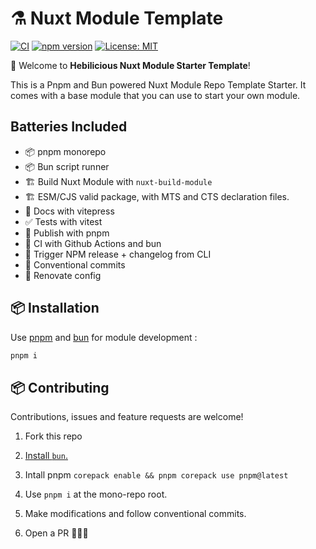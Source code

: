 # ⚗️ Nuxt Module Template

[![CI](https://github.com/Hebilicious/authjs-nuxt/actions/workflows/ci.yaml/badge.svg)](https://github.com/Hebilicious/authjs-nuxt/actions/workflows/ci.yaml)
[![npm version](https://badge.fury.io/js/@hebilicious%2Fauthjs-nuxt.svg)](https://badge.fury.io/js/@hebilicious%2Fauthjs-nuxt)
[![License: MIT](https://img.shields.io/badge/License-MIT-yellow.svg)](https://opensource.org/licenses/MIT)

🚀 Welcome to **Hebilicious Nuxt Module Starter Template**!

This is a Pnpm and Bun powered Nuxt Module Repo Template Starter.
It comes with a base module that you can use to start your own module.

## Batteries Included

- 📦 pnpm monorepo
- 📦 Bun script runner
- 🏗️ Build Nuxt Module with `nuxt-build-module`
- 🏗 ESM/CJS valid package, with MTS and CTS declaration files.
- 📝 Docs with vitepress
- ✅ Tests with vitest
- 🔨 Publish with pnpm
- 🔄 CI with Github Actions and bun
- 🚀 Trigger NPM release + changelog from CLI
- 📏 Conventional commits
- 🔄 Renovate config

## 📦 Installation

Use [pnpm](https://pnpm.io/installation#using-corepack) and [bun](https://bun.sh/docs/installation) for module development :

```bash
pnpm i
```

## 📦 Contributing

Contributions, issues and feature requests are welcome!

1. Fork this repo

2. [Install `bun`.](https://bun.sh/docs/installation)

3. Intall pnpm `corepack enable && pnpm corepack use pnpm@latest`

4. Use `pnpm i` at the mono-repo root.

5. Make modifications and follow conventional commits.

6. Open a PR 🚀🚀🚀
